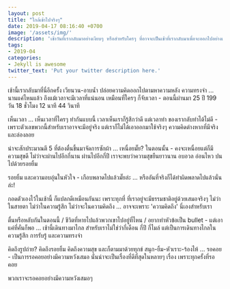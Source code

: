 ```yaml
---
layout: post
title: "ใกล้เข้าไปจริงๆ"
date: 2019-04-17 08:16:40 +0700
image: '/assets/img/'
description: 'เช้าวันที่เรากลับมาอย่างเงียบๆ หรือสำหรับใครๆ ที่อาจจะเป็นเช้าที่เรากลับมาเพื่อจะออกไปอย่างเงียบๆ - พวกเราเลือกอะไรก็ได้ในชีวิตนี้'
tags:
- 2019-04
categories:
- Jekyll is awesome
twitter_text: 'Put your twitter description here.'
---
```

เช้านี้เรากลับมาที่นี่อีกครั้ง เวียนวน-อาบน้ำ ปล่อยความคิดออกไปตามหาความหลัง ความทรงจำ ... นานแค่ไหนแล้ว ถึงแม้เวลาจะมีเวลาที่แน่นอน เหมือนที่ใครๆ ก็จับเวลา - ตอนนี้ผ่านมา 25 ปี 199 วัน 18 ชั่วโมง 12 นาที 44 วินาที

เห็นเวลา ... เห็นเวลาที่ใครๆ ทำกันแบบนี้ เวลาเห็นเราก็รู้สึกว่าดี แต่เวลาทำ ของเรากลับทำได้ไม่ดี - เพราะตัวเลขพวกนี้สำหรับเราอาจจะมีอยู่จริง แต่เราก็ไม่ได้เอาออกมาใช้จริงๆ ความคิดต่างหากที่มีจริง และล่องลอย

น่าจะสักประมาณตี 5 ที่ต้องตื่นขึ้นมาจัดการซักผ้า ... เหนื่อยมั๊ย? ในตอนนั้น - คงจะเหนื่อยแต่ก็มีความสุขดี ไม่ว่าจะผ่านไปอีกกี่นาน ผ่านไปอีกกี่ปี เราจะพบว่าความสุขยืนยาวนาน อบอวล อ่อนไหว ปนไปด้วยรอยยิ้ม

รอยยิ้ม และความอบอุ่นในหัวใจ - เกือบพลาดไปแล้วมั๊ยล่ะ ... หรืออันที่จริงก็ได้ทำผิดพลาดไปแล้วนั่นล่ะ!

กอดตัวเองไว้ในเช้านี้ ก็แปลกดีเหมือนกันนะ เพราะทุกที่ ที่เราอยู่จะมีธรรมชาติอยู่ด้วยเสมอจริงๆ ไม่ว่าในสายตา ไม่ว่าในความรู้สึก ไม่ว่าจะในความคิดถึง ... อาจจะเพราะ 'ความคิดถึง' นี่เองสำหรับเรา

ตื่นหรือหลับกันในตอนนี้ / ชีวิตที่หายไปแล้วพวกเขาไปอยู่ที่ไหน / อยากทำหัวข้อเป็น bullet - แต่เอาแค่ที่คั่นก็พอ ... เช้านี้เดินทางมาไกล สำหรับเราไม่ใช่ว่ากี่เดือน กี่ปี กี่ไมล์ แต่เป็นการเดินทางไกลในความรู้สึก การรับรู้ และความทรงจำ

คิดถึงรูปถ่าย? คิดถึงรอยยิ้ม คิดถึงความสุข และก็ตามมาด้วยทุกข์ สนุก-ยิ้ม-หัวเราะ-ร้องไห้ ... รอคอย - เป็นการรอคอยอย่างมีความหวังเสมอ นั่นน่าจะเป็นเรื่องที่ดีที่สุดในหลายๆ เรื่อง เพราะทุกครั้งที่รอคอย

พวกเราจะรอคอยอย่างมีความหวังเสมอๆ
